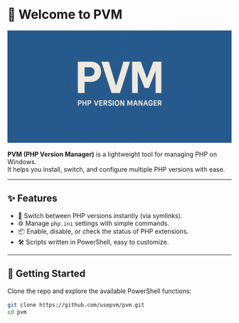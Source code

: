 # 👋 Welcome to PVM

![pvm](../assets/pvm.png)

**PVM (PHP Version Manager)** is a lightweight tool for managing PHP on Windows.  
It helps you install, switch, and configure multiple PHP versions with ease.

---

## ✨ Features
- 🔀 Switch between PHP versions instantly (via symlinks).  
- ⚙️ Manage `php.ini` settings with simple commands.  
- 📦 Enable, disable, or check the status of PHP extensions.  
- 🛠️ Scripts written in PowerShell, easy to customize.  

---

## 🚀 Getting Started
Clone the repo and explore the available PowerShell functions:

```sh
git clone https://github.com/usepvm/pvm.git
cd pvm
```
